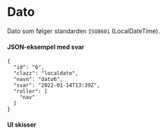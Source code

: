 # Dato

Dato som følger standarden `ISO8601` (LocalDateTime).

#### JSON-eksempel med svar
```
{
  "id": "6",
  "clazz": "localdate",
  "navn": "dato6",
  "svar": "2022-01-14T13:39Z",
  "roller": [
    "nav"
  ]
}
```

#### UI skisser
